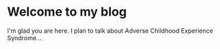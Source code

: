 # Welcome to my blog

I'm glad you are here. I plan to talk about Adverse Childhood Experience Syndrome...
